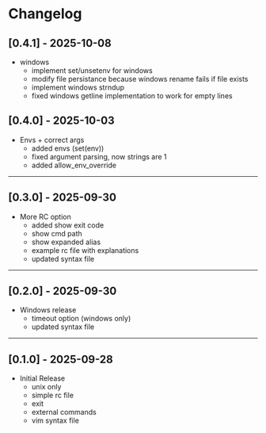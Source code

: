 # Changelog

## [0.4.1] - 2025-10-08
- windows
    - implement set/unsetenv for windows
    - modify file persistance because windows rename fails if file exists
    - implement windows strndup
    - fixed windows getline implementation to work for empty lines

## [0.4.0] - 2025-10-03
- Envs + correct args
    - added envs (set(env))
    - fixed argument parsing, now strings are 1
    - added allow\_env\_override

---

## [0.3.0] - 2025-09-30
- More RC option
    - added show exit code
    - show cmd path
    - show expanded alias
    - example rc file with explanations
    - updated syntax file

---

## [0.2.0] - 2025-09-30
- Windows release
    - timeout option (windows only)
    - updated syntax file

---

## [0.1.0] - 2025-09-28
- Initial Release
    - unix only
    - simple rc file
    - exit
    - external commands
    - vim syntax file
